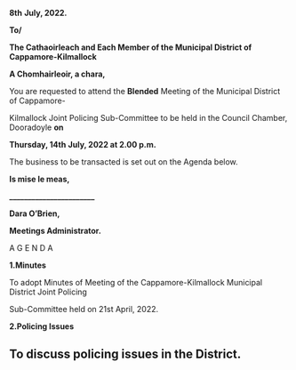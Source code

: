**8th** **July, 2022.**

**To/**

**The Cathaoirleach and Each Member of the Municipal District of Cappamore-Kilmallock**

**A Chomhairleoir, a chara,**

You are requested to attend the **Blended** Meeting of the Municipal District of Cappamore-

Kilmallock Joint Policing Sub-Committee to be held in the Council Chamber, Dooradoyle  **on**

**Thursday, 14th** **July, 2022 at 2.00 p.m.**

The business to be transacted is set out on the Agenda below.

**Is mise le meas,**

**\_\_\_\_\_\_\_\_\_\_\_\_\_\_\_\_\_\_\_\_\_\_\_**

**Dara O’Brien,**

**Meetings Administrator.**

A G E N D A

**1.Minutes**

To adopt Minutes of Meeting of the Cappamore-Kilmallock Municipal District Joint Policing

Sub-Committee held on 21st April, 2022.

**2.Policing Issues**

To discuss policing issues in the District.
---

